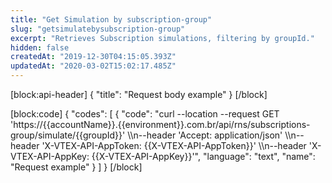 ```yaml
---
title: "Get Simulation by subscription-group"
slug: "getsimulatebysubscription-group"
excerpt: "Retrieves Subscription simulations, filtering by groupId."
hidden: false
createdAt: "2019-12-30T04:15:05.393Z"
updatedAt: "2020-03-02T15:02:17.485Z"
---
```

[block:api-header]
{
  "title": "Request body example"
}
[/block]

[block:code]
{
  "codes": [
    {
      "code": "curl --location --request GET 'https://{{accountName}}.{{environment}}.com.br/api/rns/subscriptions-group/simulate/{{groupId}}' \\\n--header 'Accept: application/json' \\\n--header 'X-VTEX-API-AppToken: {{X-VTEX-API-AppToken}}' \\\n--header 'X-VTEX-API-AppKey: {{X-VTEX-API-AppKey}}'",
      "language": "text",
      "name": "Request example"
    }
  ]
}
[/block]